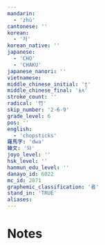 ```yaml
---
mandarin:
  - 'zhù'
cantonese: ''
korean:
  - '저'
korean_native: ''
japanese:
  - 'CHO'
  - 'CHAKU'
japanese_nanori: ''
vietnamese:
middle_chinese_initial: 'ʈ'
middle_chinese_final: 'ɨʌ'
stroke_count: ''
radical: '竹'
skip_number: '2-6-9'
grade_level: 6
pos: ''
english:
  - 'chopsticks'
羅馬字: 'dwa'
韓文: '돠'
joyo_level: ''
hsk_level: ''
hanmun_edu_level: ''
danayo_id: 6022
mc_id: 2871
graphemic_classification: '者'
stand_in: 'TRUE'
aliases:
---
```


# Notes
